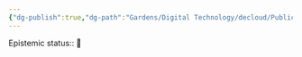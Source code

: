 ```yaml
---
{"dg-publish":true,"dg-path":"Gardens/Digital Technology/decloud/Public Clouds.md","permalink":"/gardens/digital-technology/decloud/public-clouds/"}
---
```


Epistemic status:: 🌱